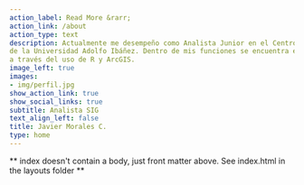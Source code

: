 ```yaml
---
action_label: Read More &rarr;
action_link: /about
action_type: text
description: Actualmente me desempeño como Analista Junior en el Centro de Inteligencia Territorial 
de la Universidad Adolfo Ibáñez. Dentro de mis funciones se encuentra el trabajo con base de datos espaciales
a través del uso de R y ArcGIS.
image_left: true
images:
- img/perfil.jpg
show_action_link: true
show_social_links: true
subtitle: Analista SIG
text_align_left: false
title: Javier Morales C.
type: home
---
```


** index doesn't contain a body, just front matter above.
See index.html in the layouts folder **
